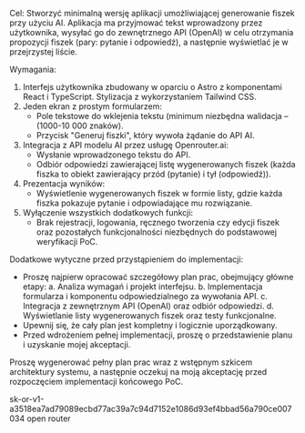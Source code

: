 Cel:
Stworzyć minimalną wersję aplikacji umożliwiającej generowanie fiszek przy użyciu AI. Aplikacja ma przyjmować tekst wprowadzony przez użytkownika, wysyłać go do zewnętrznego API (OpenAI) w celu otrzymania propozycji fiszek (pary: pytanie i odpowiedź), a następnie wyświetlać je w przejrzystej liście.

Wymagania:
1. Interfejs użytkownika zbudowany w oparciu o Astro z komponentami React i TypeScript. Stylizacja z wykorzystaniem Tailwind CSS.
2. Jeden ekran z prostym formularzem:
   - Pole tekstowe do wklejenia tekstu (minimum niezbędna walidacja – (1000-10 000 znaków).
   - Przycisk "Generuj fiszki", który wywoła żądanie do API AI.
3. Integracja z API modelu AI przez usługę Openrouter.ai:
   - Wysłanie wprowadzonego tekstu do API.
   - Odbiór odpowiedzi zawierającej listę wygenerowanych fiszek (każda fiszka to obiekt zawierający przód (pytanie) i tył (odpowiedź)).
4. Prezentacja wyników:
   - Wyświetlenie wygenerowanych fiszek w formie listy, gdzie każda fiszka pokazuje pytanie i odpowiadające mu rozwiązanie.
5. Wyłączenie wszystkich dodatkowych funkcji:
   - Brak rejestracji, logowania, ręcznego tworzenia czy edycji fiszek oraz pozostałych funkcjonalności niezbędnych do podstawowej weryfikacji PoC.

Dodatkowe wytyczne przed przystąpieniem do implementacji:
- Proszę najpierw opracować szczegółowy plan prac, obejmujący główne etapy:
   a. Analiza wymagań i projekt interfejsu.
   b. Implementacja formularza i komponentu odpowiedzialnego za wywołania API.
   c. Integracja z zewnętrznym API (OpenAI) oraz odbiór odpowiedzi.
   d. Wyświetlanie listy wygenerowanych fiszek oraz testy funkcjonalne.
- Upewnij się, że cały plan jest kompletny i logicznie uporządkowany.
- Przed wdrożeniem pełnej implementacji, proszę o przedstawienie planu i uzyskanie mojej akceptacji.

Proszę wygenerować pełny plan prac wraz z wstępnym szkicem architektury systemu, a następnie oczekuj na moją akceptację przed rozpoczęciem implementacji końcowego PoC.

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 open router